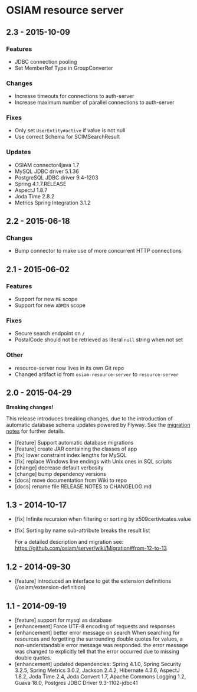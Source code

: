 # OSIAM resource server

## 2.3 - 2015-10-09

### Features

- JDBC connection pooling
- Set MemberRef Type in GroupConverter

### Changes

- Increase timeouts for connections to auth-server
- Increase maximum number of parallel connections to auth-server

### Fixes

- Only set `UserEntity#active` if value is not null
- Use correct Schema for SCIMSearchResult

### Updates

- OSIAM connector4java 1.7
- MySQL JDBC driver 5.1.36
- PostgreSQL JDBC driver 9.4-1203
- Spring 4.1.7.RELEASE
- AspectJ 1.8.7
- Joda Time 2.8.2
- Metrics Spring Integration 3.1.2

## 2.2 - 2015-06-18

### Changes

- Bump connector to make use of more concurrent HTTP connections

## 2.1 - 2015-06-02

### Features

- Support for new `ME` scope
- Support for new `ADMIN` scope

### Fixes

- Secure search endpoint on `/`
- PostalCode should not be retrieved as literal `null` string when not set

### Other

- resource-server now lives in its own Git repo
- Changed artifact id from `osiam-resource-server` to `resource-server`

## 2.0 - 2015-04-29

**Breaking changes!**

This release introduces breaking changes, due to the introduction of automatic
database schema updates powered by Flyway. See the
[migration notes](docs/Migration.md#from-13x-to-20) for further details.

- [feature] Support automatic database migrations
- [feature] create JAR containing the classes of app
- [fix] lower constraint index lengths for MySQL
- [fix] replace Windows line endings with Unix ones in SQL scripts
- [change] decrease default verbosity
- [change] bump dependency versions
- [docs] move documentation from Wiki to repo
- [docs] rename file RELEASE.NOTES to CHANGELOG.md

## 1.3 - 2014-10-17

- [fix] Infinite recursion when filtering or sorting by x509certivicates.value
- [fix] Sorting by name sub-attribute breaks the result list

    For a detailed description and migration see:
    https://github.com/osiam/server/wiki/Migration#from-12-to-13

## 1.2 - 2014-09-30

- [feature] Introduced an interface to get the extension definitions (/osiam/extension-definition) 

## 1.1 - 2014-09-19

- [feature] support for mysql as database
- [enhancement] Force UTF-8 encoding of requests and responses
- [enhancement] better error message on search
  When searching for resources and forgetting the surrounding double quotes for
  values, a non-understandable error message was responded. the error message
  was changed to explicitly tell that the error occurred due to missing
  double quotes.
- [enhancement] updated dependencies: Spring 4.1.0, Spring Security 3.2.5,
  Spring Metrics 3.0.2, Jackson 2.4.2, Hibernate 4.3.6, AspectJ 1.8.2,
  Joda Time 2.4, Joda Convert 1.7, Apache Commons Logging 1.2, Guava 18.0,
  Postgres JDBC Driver 9.3-1102-jdbc41
